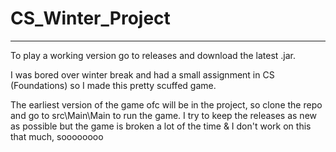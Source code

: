 # CS_Winter_Project
-------------------

To play a working version go to releases and download the latest .jar.

I was bored over winter break and had a small assignment in CS (Foundations) so I 
made this pretty scuffed game. 

The earliest version of the game ofc will be in the project, so clone the repo and go to src\Main\Main to run 
the game. I try to keep the releases as new as possible but the game is broken a lot of the time & I don't work on this that much,
soooooooo
